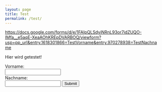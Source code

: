 ```yaml
---
layout: page
title: Test
permalink: /test/
---
```


https://docs.google.com/forms/d/e/1FAIpQLSdyiNRnL93or7idZUQO-IMfa__e5aqE-XeaAOhKREpDVARBOQ/viewform?usp=pp_url&entry.1618301866=TestVorname&entry.970278938=TestNachname

Hier wird getestet!

<form name="gform" id="gform" enctype="text/plain" action="https://docs.google.com/forms/d/e/1FAIpQLSdyiNRnL93or7idZUQO-IMfa__e5aqE-XeaAOhKREpDVARBOQ/formResponse?" target="hidden_iframe" onsubmit="submitted=true;">
  Vorname:<br>
  <input type="text" name="entry.1618301866" id="entry.1618301866"><br>
  Nachname:<br>
  <input type="text" name="entry.970278938" id="entry.970278938">
  <input type="submit" value="Submit">
</form>
<script src="assets/js/jquery.min.js"></script>
<script type="text/javascript">var submitted=false;</script>
<script type="text/javascript">
$('#gform').on('submit', function(e) {
  $('#gform *').fadeOut(2000);
  $('#gform').prepend('Your submission has been processed...');
  });
</script>
